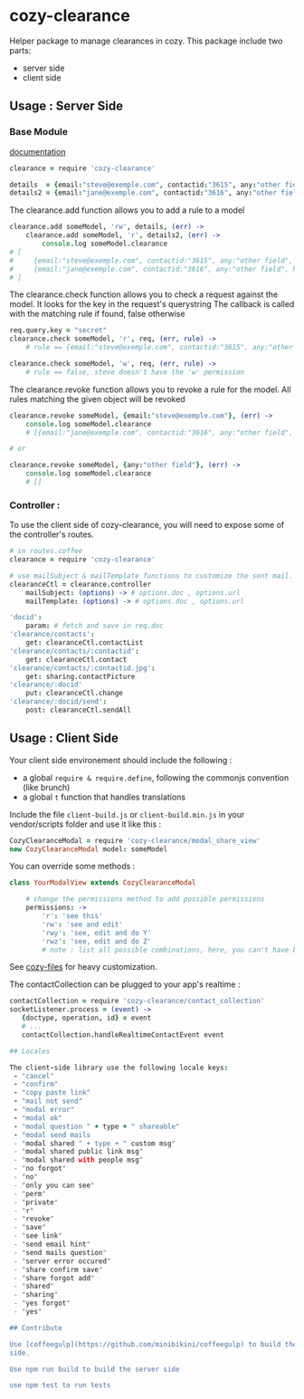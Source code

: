 cozy-clearance
=========

Helper package to manage clearances in cozy. This package include two parts:
- server side
- client side


## Usage : Server Side

### Base Module
[documentation](http://aenario.github.io/cozy-clearance/)
```coffee
clearance = require 'cozy-clearance'

details  = {email:"steve@exemple.com", contactid:"3615", any:"other field"}
details2 = {email:"jane@exemple.com", contactid:"3616", any:"other field"}
```

The clearance.add function allows you to add a rule to a model
```coffee
clearance.add someModel, 'rw', details, (err) ->
    clearance.add someModel, 'r', details2, (err) ->
        console.log someModel.clearance
# [
#     {email:"steve@exemple.com", contactid:"3615", any:"other field", key:"secret", perm:"rw"}
#     {email:"jane@exemple.com", contactid:"3616", any:"other field", key:"secret2", perm:"rw"}
# ]
```

The clearance.check function allows you to check a request against the model.
It looks for the key in the request's querystring
The callback is called with the matching rule if found, false otherwise
```coffee
req.query.key = "secret"
clearance.check someModel, 'r', req, (err, rule) ->
    # rule == {email:"steve@exemple.com", contactid:"3615", any:"other field", key:"secret", perm:"rw"}

clearance.check someModel, 'w', req, (err, rule) ->
    # rule == false, steve doesn't have the 'w' permission
```

The clearance.revoke function allows you to revoke a rule for the model.
All rules matching the given object will be revoked
```coffee
clearance.revoke someModel, {email:"steve@exemple.com"}, (err) ->
    console.log someModel.clearance
    # [{email:"jane@exemple.com", contactid:"3616", any:"other field", key:"secret2", perm:"rw"}]

# or

clearance.revoke someModel, {any:"other field"}, (err) ->
    console.log someModel.clearance
    # []
```

### Controller :

To use the client side of cozy-clearance, you will need to expose some of the controller's routes.
```coffee
# in routes.coffee
clearance = require 'cozy-clearance'

# use mailSubject & mailTemplate functions to customize the sent mail.
clearanceCtl = clearance.controller
    mailSubject: (options) -> # options.doc , options.url
    mailTemplate: (options) -> # options.doc , options.url

'docid':
    param: # fetch and save in req.doc
'clearance/contacts':
    get: clearanceCtl.contactList
'clearance/contacts/:contactid':
    get: clearanceCtl.contact
'clearance/contacts/:contactid.jpg':
    get: sharing.contactPicture
'clearance/:docid'
    put: clearanceCtl.change
'clearance/:docid/send':
    post: clearanceCtl.sendAll

```


## Usage : Client Side

Your client side environement should include the following :
- a global  `require & require.define`, following the commonjs convention (like brunch)
- a global `t` function that handles translations

Include the file `client-build.js` or `client-build.min.js` in your
vendor/scripts folder and use it like this :

```coffee
CozyClearanceModal = require 'cozy-clearance/modal_share_view'
new CozyClearanceModal model: someModel
```
You can override some methods :
```coffee
class YourModalView extends CozyClearanceModal

    # change the permissions method to add possible permissions
    permissions: ->
        'r': 'see this'
        'rw': 'see and edit'
        'rwy': 'see, edit and do Y'
        'rwz': 'see, edit and do Z'
        # note : list all possible combinations, here, you can't have both Y & Z permissions

```
See [cozy-files](https://github.com/mycozycloud/cozy-files/blob/master/client/app/views/modal_share.coffee) for heavy customization.

The contactCollection can be plugged to your app's realtime :
```coffee
contactCollection = require 'cozy-clearance/contact_collection'
socketListener.process = (event) ->
   {doctype, operation, id} = event
   # ...
   contactCollection.handleRealtimeContactEvent event

## Locales

The client-side library use the following locale keys:
 - "cancel"
 - "confirm"
 - "copy paste link"
 - "mail not send"
 - "modal error"
 - "modal ok"
 - "modal question " + type + " shareable"
 - "modal send mails
 - "modal shared " + type + " custom msg"
 - "modal shared public link msg"
 - "modal shared with people msg"
 - "no forgot"
 - "no"
 - "only you can see"
 - "perm"
 - "private"
 - "r"
 - "revoke"
 - "save"
 - "see link"
 - "send email hint"
 - "send mails question"
 - "server error occured"
 - "share confirm save"
 - "share forgot add"
 - "shared"
 - "sharing"
 - "yes forgot"
 - "yes"

## Contribute

Use [coffeegulp](https://github.com/minibikini/coffeegulp) to build the client
side.

Use npm run build to build the server side

use npm test to run tests
